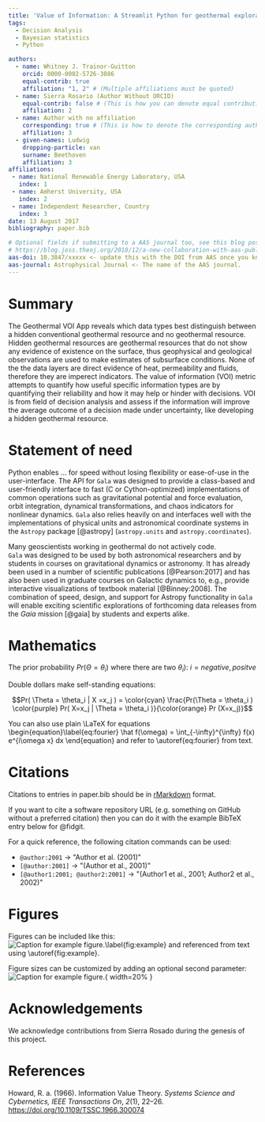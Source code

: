 ```yaml
---
title: 'Value of Information: A Streamlit Python for geothermal exploration'
tags:
  - Decision Analysis
  - Bayesian statistics
  - Python

authors:
  - name: Whitney J. Trainor-Guitton
    orcid: 0000-0002-5726-3886
    equal-contrib: true
    affiliation: "1, 2" # (Multiple affiliations must be quoted)
  - name: Sierra Rosario (Author Without ORCID)
    equal-contrib: false # (This is how you can denote equal contributions between multiple authors)
    affiliation: 2
  - name: Author with no affiliation
    corresponding: true # (This is how to denote the corresponding author)
    affiliation: 3
  - given-names: Ludwig
    dropping-particle: van
    surname: Beethoven
    affiliation: 3
affiliations:
 - name: National Renewable Energy Laboratory, USA
   index: 1
 - name: Amherst University, USA
   index: 2
 - name: Independent Researcher, Country
   index: 3
date: 13 August 2017
bibliography: paper.bib

# Optional fields if submitting to a AAS journal too, see this blog post:
# https://blog.joss.theoj.org/2018/12/a-new-collaboration-with-aas-publishing
aas-doi: 10.3847/xxxxx <- update this with the DOI from AAS once you know it.
aas-journal: Astrophysical Journal <- The name of the AAS journal.
---
```


# Summary

The Geothermal VOI App reveals which data types best distinguish between a 
hidden conventional geothermal resource and no geothermal resource. Hidden 
geothermal resources are geothermal resources that do not show any evidence
of existence on the surface, thus geophysical and geological observations 
are used to make estimates of subsurface conditions. None of the the data 
layers are direct evidence of heat, permeability and fluids, therefore 
they are imperect indicators. The value of information (VOI) metric 
attempts to quantify how useful specific information types are
by quantifying their reliability and how it may help or hinder with decisions. 
VOI is from field of decision analysis and assess if the information will
improve the average outcome of a decision made under uncertainty, like
developing a hidden geothermal resource.

# Statement of need

Python enables ... for speed without losing
flexibility or ease-of-use in the user-interface. The API for `Gala` was
designed to provide a class-based and user-friendly interface to fast (C or
Cython-optimized) implementations of common operations such as gravitational
potential and force evaluation, orbit integration, dynamical transformations,
and chaos indicators for nonlinear dynamics. `Gala` also relies heavily on and
interfaces well with the implementations of physical units and astronomical
coordinate systems in the `Astropy` package [@astropy] (`astropy.units` and
`astropy.coordinates`).

Many geoscientists working in geothermal do not actively code.  
`Gala` was designed to be used by both astronomical researchers and by
students in courses on gravitational dynamics or astronomy. It has already been
used in a number of scientific publications [@Pearson:2017] and has also been
used in graduate courses on Galactic dynamics to, e.g., provide interactive
visualizations of textbook material [@Binney:2008]. The combination of speed,
design, and support for Astropy functionality in `Gala` will enable exciting
scientific explorations of forthcoming data releases from the *Gaia* mission
[@gaia] by students and experts alike.

# Mathematics

The prior probability $Pr(\Theta = \theta_i)$ where there are two $\theta_i)$:  $i ={negative, positve}$

Double dollars make self-standing equations:

$$Pr( \Theta = \theta_i | X =x_j ) = \color{cyan} \frac{Pr(\Theta = \theta_i ) 
\color{purple} Pr( X=x_j | \Theta = \theta_i )}{\color{orange} Pr (X=x_j)}$$

You can also use plain \LaTeX for equations
\begin{equation}\label{eq:fourier}
\hat f(\omega) = \int_{-\infty}^{\infty} f(x) e^{i\omega x} dx
\end{equation}
and refer to \autoref{eq:fourier} from text.

# Citations

Citations to entries in paper.bib should be in
[rMarkdown](http://rmarkdown.rstudio.com/authoring_bibliographies_and_citations.html)
format.

If you want to cite a software repository URL (e.g. something on GitHub without a preferred
citation) then you can do it with the example BibTeX entry below for @fidgit.

For a quick reference, the following citation commands can be used:
- `@author:2001`  ->  "Author et al. (2001)"
- `[@author:2001]` -> "(Author et al., 2001)"
- `[@author1:2001; @author2:2001]` -> "(Author1 et al., 2001; Author2 et al., 2002)"

# Figures

Figures can be included like this:
![Caption for example figure.\label{fig:example}](figure.png)
and referenced from text using \autoref{fig:example}.

Figure sizes can be customized by adding an optional second parameter:
![Caption for example figure.](figure.png){ width=20% }

# Acknowledgements

We acknowledge contributions from Sierra Rosado during the genesis of this project.

# References
Howard, R. a. (1966). Information Value Theory. <i>Systems Science and Cybernetics, IEEE Transactions On</i>, <i>2</i>(1), 22–26. https://doi.org/10.1109/TSSC.1966.300074
